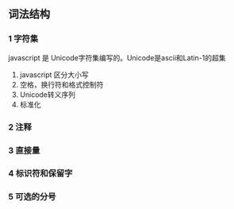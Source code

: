 ## 词法结构
### 1 字符集
javascript 是 Unicode字符集编写的。Unicode是ascii和Latin-1的超集

1. javascript 区分大小写
2. 空格，换行符和格式控制符
3. Unicode转义序列
4. 标准化

### 2 注释

### 3 直接量

### 4 标识符和保留字

### 5 可选的分号
